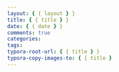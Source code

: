 ```yaml
---
layout: { { layout } }
title: { { title } }
date: { { date } }
comments: true
categories:
tags:
typora-root-url: { { title } }
typora-copy-images-to: { { title } 
---
```


<!-- more -->
